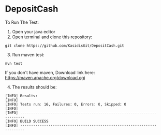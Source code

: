# DepositCash

To Run The Test:
1. Open your java editor
2. Open terminal and clone this repository:
```
git clone https://github.com/KasidisGit/DepositCash.git
```
3. Run maven test:
```
mvn test
```
If you don't have maven, Download link here: https://maven.apache.org/download.cgi

4. The results should be:
```
[INFO] Results:
[INFO] 
[INFO] Tests run: 16, Failures: 0, Errors: 0, Skipped: 0
[INFO] 
[INFO] ------------------------------------------------------------------------
[INFO] BUILD SUCCESS
[INFO] ------------------------------------------------------------------------
```
